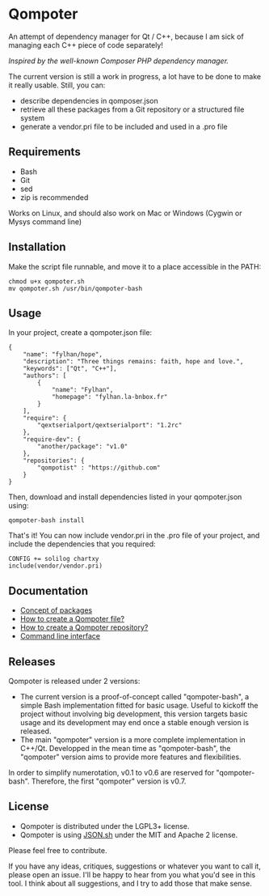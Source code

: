 Qompoter
================================

An attempt of dependency manager for Qt / C++, because I am sick of managing each C++ piece of code separately!

*Inspired by the well-known Composer PHP dependency manager.*

The current version is still a work in progress, a lot have to be done to make it really usable. Still, you can:

* describe dependencies in qomposer.json
* retrieve all these packages from a Git repository or a structured file system
* generate a vendor.pri file to be included and used in a .pro file

Requirements
--------------------------------

* Bash
* Git
* sed
* zip is recommended

Works on Linux, and should also work on Mac or Windows (Cygwin or Mysys command line)

Installation
--------------------------------

Make the script file runnable, and move it to a place accessible in the PATH:

    chmod u+x qompoter.sh
	mv qompoter.sh /usr/bin/qompoter-bash

Usage
--------------------------------

In your project, create a qompoter.json file:

	{
		"name": "fylhan/hope",
		"description": "Three things remains: faith, hope and love.",
		"keywords": ["Qt", "C++"],
		"authors": [
			{
				"name": "Fylhan",
				"homepage": "fylhan.la-bnbox.fr"
			}
		],
		"require": {
			"qextserialport/qextserialport": "1.2rc"
		},
		"require-dev": {
			"another/package": "v1.0"
		},
		"repositories": {
			"qompotist" : "https://github.com"
		}
	}

Then, download and install dependencies listed in your qompoter.json using:

	qompoter-bash install

That's it! You can now include vendor.pri in the .pro file of your project, and include the dependencies that you required:

	CONFIG += solilog chartxy
	include(vendor/vendor.pri)
    
Documentation
--------------------------------

* [Concept of packages](docs/Packages.md)
* [How to create a Qompoter file?](docs/Qompoter-file.md)
* [How to create a Qompoter repository?](docs/Repositories.md)
* [Command line interface](docs/Command-line.md)


Releases
--------------------------------
Qompoter is released under 2 versions:

* The current version is a proof-of-concept called "qompoter-bash", a simple Bash implementation fitted for basic usage. Useful to kickoff the project without involving big development, this version targets basic usage and its development may end once a stable enough version is released.
* The main "qompoter" version is a more complete implementation in C++/Qt. Developped in the mean time as "qompoter-bash", the "qompoter" version aims to provide more features and flexibilities.

In order to simplify numerotation, v0.1 to v0.6 are reserved for "qompoter-bash". Therefore, the first "qompoter" version is v0.7.

License
--------------------------------

* Qompoter is distributed under the LGPL3+ license.
* Qompoter is using [JSON.sh](https://github.com/dominictarr/JSON.sh) under the MIT and Apache 2 license.

Please feel free to contribute.

If you have any ideas, critiques, suggestions or whatever you want to call it, please open an issue. I'll be happy to hear from you what you'd see in this tool. I think about all suggestions, and I try to add those that make sense.
